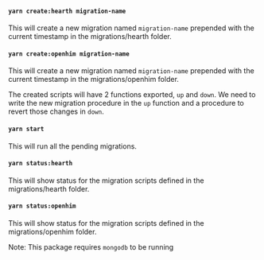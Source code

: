 #### `yarn create:hearth migration-name`
This will create a new migration named `migration-name` prepended with the current
timestamp in the migrations/hearth folder.

#### `yarn create:openhim migration-name`
This will create a new migration named `migration-name` prepended with the current
timestamp in the migrations/openhim folder.

The created scripts will have 2 functions exported, `up` and
`down`. We need to write the new migration procedure in the `up` function and a 
procedure to revert those changes in `down`.

#### `yarn start`
This will run all the pending migrations.

#### `yarn status:hearth`
This will show status for the migration scripts defined in the migrations/hearth folder.

#### `yarn status:openhim`
This will show status for the migration scripts defined in the migrations/openhim folder.

Note: This package requires `mongodb` to be running

